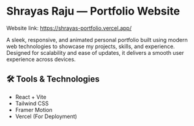 # Shrayas Raju — Portfolio Website

Website link: https://shrayas-portfolio.vercel.app/

A sleek, responsive, and animated personal portfolio built using modern web technologies to showcase my projects, skills, and experience. Designed for scalability and ease of updates, it delivers a smooth user experience across devices.

## 🛠️ Tools & Technologies

- React + Vite  
- Tailwind CSS  
- Framer Motion  
- Vercel (For Deployment)
